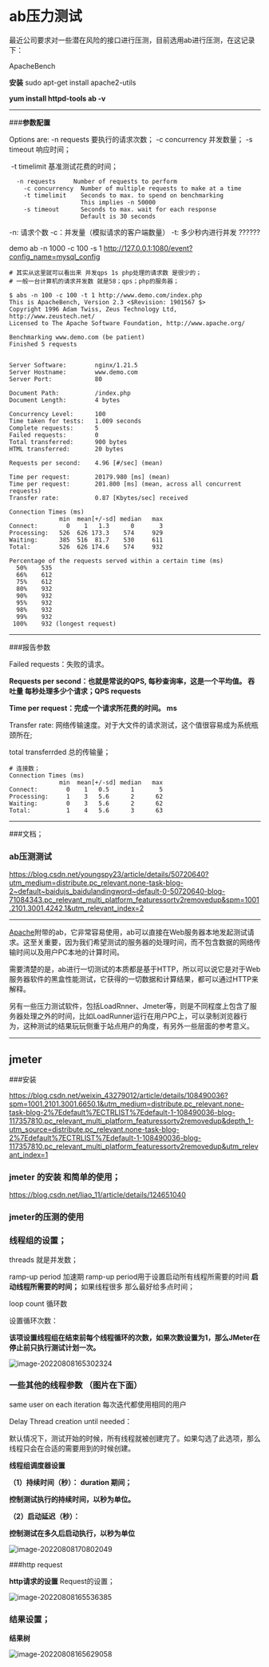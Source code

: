 # ab压力测试



最近公司要求对一些潜在风险的接口进行压测，目前选用ab进行压测，在这记录下：

ApacheBench

**安装**
sudo apt-get install apache2-utils

**yum install httpd-tools      ab -v**    

---



###**参数配置**

Options are:
    -n requests     要执行的请求次数；
    -c concurrency  并发数量；
    -s timeout      响应时间；

​	-t timelimit 基准测试花费的时间；

`````shell
  -n requests     Number of requests to perform
    -c concurrency  Number of multiple requests to make at a time
    -t timelimit    Seconds to max. to spend on benchmarking
                    This implies -n 50000
    -s timeout      Seconds to max. wait for each response
                    Default is 30 seconds
`````

-n: 请求个数 -c：并发量（模拟请求的客户端数量） -t: 多少秒内进行并发  ??????

demo
ab -n 1000 -c 100 -s 1 http://127.0.0.1:1080/event?config_name=mysql_config





`````shell
# 其实从这里就可以看出来 并发qps 1s php处理的请求数 是很少的；
# 一般一台计算机的请求并发数 就是58；qps；php的服务器；

$ abs -n 100 -c 100 -t 1 http://www.demo.com/index.php
This is ApacheBench, Version 2.3 <$Revision: 1901567 $>
Copyright 1996 Adam Twiss, Zeus Technology Ltd, http://www.zeustech.net/
Licensed to The Apache Software Foundation, http://www.apache.org/

Benchmarking www.demo.com (be patient)
Finished 5 requests


Server Software:        nginx/1.21.5
Server Hostname:        www.demo.com
Server Port:            80

Document Path:          /index.php
Document Length:        4 bytes

Concurrency Level:      100
Time taken for tests:   1.009 seconds
Complete requests:      5
Failed requests:        0
Total transferred:      900 bytes
HTML transferred:       20 bytes

Requests per second:    4.96 [#/sec] (mean)

Time per request:       20179.980 [ms] (mean)
Time per request:       201.800 [ms] (mean, across all concurrent requests)
Transfer rate:          0.87 [Kbytes/sec] received

Connection Times (ms)
              min  mean[+/-sd] median   max
Connect:        0    1   1.3      0       3
Processing:   526  626 173.3    574     929
Waiting:      385  516  81.7    530     611
Total:        526  626 174.6    574     932

Percentage of the requests served within a certain time (ms)
  50%    535
  66%    612
  75%    612
  80%    932
  90%    932
  95%    932
  98%    932
  99%    932
 100%    932 (longest request)
`````



---



###报告参数

Failed requests：失败的请求。

**Requests per second：也就是常说的QPS, 每秒查询率，这是一个平均值。  吞吐量  每秒处理多少个请求；QPS  requests**

**Time per request：完成一个请求所花费的时间。 ms**



Transfer rate: 网络传输速度。对于大文件的请求测试，这个值很容易成为系统瓶颈所在;



total transferrded  总的传输量；



```shell
# 连接数；
Connection Times (ms)
              min  mean[+/-sd] median   max
Connect:        0    1   0.5      1       5
Processing:     1    3   5.6      2      62
Waiting:        0    3   5.6      2      62
Total:          1    4   5.6      3      63
```

---

###文档；

### ab压测测试

https://blog.csdn.net/youngspy23/article/details/50720640?utm_medium=distribute.pc_relevant.none-task-blog-2~default~baidujs_baidulandingword~default-0-50720640-blog-71084343.pc_relevant_multi_platform_featuressortv2removedup&spm=1001.2101.3001.4242.1&utm_relevant_index=2

---



[Apache](https://so.csdn.net/so/search?q=Apache&spm=1001.2101.3001.7020)附带的ab，它非常容易使用，ab可以直接在Web服务器本地发起测试请求。这至关重要，因为我们希望测试的服务器的处理时间，而不包含数据的网络传输时间以及用户PC本地的计算时间。

需要清楚的是，ab进行一切测试的本质都是基于HTTP，所以可以说它是对于Web服务器软件的黑盒性能测试，它获得的一切数据和计算结果，都可以通过HTTP来解释。

另有一些压力测试软件，包括LoadRnner、Jmeter等，则是不同程度上包含了服务器处理之外的时间，比如LoadRunner运行在用户PC上，可以录制浏览器行为，这种测试的结果玩玩侧重于站点用户的角度，有另外一些层面的参考意义。



---



## jmeter

###安装

https://blog.csdn.net/weixin_43279012/article/details/108490036?spm=1001.2101.3001.6650.1&utm_medium=distribute.pc_relevant.none-task-blog-2%7Edefault%7ECTRLIST%7Edefault-1-108490036-blog-117357810.pc_relevant_multi_platform_featuressortv2removedup&depth_1-utm_source=distribute.pc_relevant.none-task-blog-2%7Edefault%7ECTRLIST%7Edefault-1-108490036-blog-117357810.pc_relevant_multi_platform_featuressortv2removedup&utm_relevant_index=1



### jmeter 的安装 和简单的使用；



https://blog.csdn.net/liao_11/article/details/124651040



### jmeter的压测的使用



### 线程组的设置；

threads 就是并发数；

ramp-up period   加速期   ramp-up period用于设置启动所有线程所需要的时间  **启动线程所需要的时间；**  如果线程很多 那么最好给多点时间；



loop count     循环数 

设置循环次数：

**该项设置线程组在结束前每个线程循环的次数，如果次数设置为1，那么JMeter在停止前只执行测试计划一次。**







![image-20220808165302324](ab压力测试.assets/image-20220808165302324.png)





### 一些其他的线程参数 （图片在下面）

same user on each iteration     每次迭代都使用相同的用户



Delay Thread creation until needed：

默认情况下，测试开始的时候，所有线程就被创建完了。如果勾选了此选项，那么线程只会在合适的需要用到的时候创建。



**线程组调度器设置**  



**（1）持续时间（秒）：**       **duration  期间；**

**控制测试执行的持续时间，以秒为单位。**

**（2）启动延迟（秒）：**

**控制测试在多久后启动执行，以秒为单位**



![image-20220808170802049](ab压力测试.assets/image-20220808170802049.png)

###http request  

**http请求的设置** Request的设置；

![image-20220808165536385](ab压力测试.assets/image-20220808165536385.png)



### 结果设置；

**结果树**

![image-20220808165629058](ab压力测试.assets/image-20220808165629058.png)




